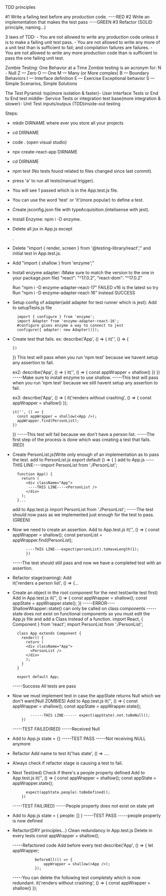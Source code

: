 TDD principles 

#1 Write a failing test before any production code. ----RED
#2 Write an implementation that makes the test pass ----GREEN
#3 Refactor (SOLID principle, naming...)


3 laws of TDD:
    - You are not allowed to write any production code unless it is to make a failing unit test pass.
    - You are not allowed to write any more of a unit test than is sufficient to fail; and compilation failures are failures.
    - You are not allowed to write any more production code than is sufficient to pass the one failing unit test.

Zombie Testing: One Behavior at a Time
Zombie testing is an acronym for:
N - Null
Z — Zero
O — One
M — Many (or More complex)
B — Boundary Behaviors
I — Interface definition
E — Exercise Exceptional behavior
S — Simple Scenarios, Simple Solutions


The Test Pyramid:
    top(more isolation & faster)- User Interface Tests or End to End test
    middle- Service Tests or integration test
    base(more integration & slower)- Unit Test inputs/outpus (TDD)inside-out testing


Steps:
- mkdir DIRNAME where ever you store all your projects 
- cd DIRNAME
- code . (open visual studio)
- npx create-react-app DIRNAME
- cd DIRNAME
- npm test (No tests found related to files changed since last commit).
- press 'a' to run all tests(manual trigger).
- You will see 1 passed which is in the App.test.js file.
- You can use the word 'test' or 'it'(more popular) to define a test.
- Create jsconfig.json file with typeAcquisition.(intelisense with jest).
- Install Enzyme: npm i -D enzyme.
- Delete all jsx in App.js except <div className="App">.

- Delete 
	"import { render, screen } from '@testing-library/react';"
 	and 
	initial test 
	in 
	App.test.js. 

- Add 
	"import { shallow } from 'enzyme';" 

- Install enzyme adapter:
	(Make sure to match the version to the one in your package.json file)
 	"react": "^17.0.2",
	"react-dom": "^17.0.2"

	Run "npm i -D enzyme-adapter-react-17"
		FAILED
		v16 is the latest so try 
	Run "npm i -D enzyme-adapter-react-16" instead
		SUCCESS	


- Setup config of adapter(add adapter for test runner which is jest):
		Add to setupTests.js file
		
		import { configure } from 'enzyme';
		import Adapter from 'enzyme-adapter-react-16';
		#configure gives enzyme a way to connect to jest
		configure({ adapter: new Adapter()});
	

- Create test that fails.
	ex:
	describe('App', () => {
	  it('', () => {
	    
	  })
	})
	This test will pass when you run 'npm test' because we havent setup any assertion to fail.

	ex2:
	describe('App', () => {
	  it('', () => {
	    const appWrapper = shallow(<App />)
	  })
	})
	-----Make sure to install enzyme to use shallow.
	-----This test will pass when you run 'npm test' because we still havent setup any assertion to fail.

	ex3:
	describe('App', () => {
	  it('renders without crashing', () => {
	    const appWrapper = shallow(<App />)
	  });

	  it('', () => {
	    const appWrapper = shallow(<App />);
	    appWrapper.find(PersonList);
	  })
	})
	-----This test will fail because we don't have a person list.
	-----The first step of the process is done which was creating a test that fails.(RED)


- Create PersonList.js(Write only enough of an implementation as to pass the test.
	add to PersonList.js
		export default () => { 
		}
	add to App.js
		----THIS LINE----import PersonList from './PersonList';

		function App() {
		  return (
		    <div className="App">
		     ----THIS LINE----<PersonList />
		    </div>
		  );
		}...
	add to App.test.js
		import PersonList from './PersonList';
	-----The test should now pass as we implemented just enough for the test to pass.(GREEN)

- Now we need to create an assertion.
	Add to App.test.js
		    it('', () => {
		    const appWrapper = shallow(<App />);
		    const personList = appWrapper.find(PersonList);
		  
		    ----THIS LINE---expect(personList).toHaveLength(1);
		    })
	-----The test should still pass and now we have a completed test with an assertion.

- Refactor stage(naming):
	Add 		    
		it('renders a person list', () => {...
	
- Create an object in the root component for the next test(write test first)
	Add in App.test.js
		it('', () => {
		       const appWrapper = shallow(<App />);
		       const appState = appWrapper.state();
		  })
	-----ERROR----    ShallowWrapper::state() can only be called on class components
	-----state does not exist on functional components so you must edit the App.js file and add a Class instead of a function.
		import React, { Component } from 'react';
		import PersonList from './PersonList';

		class App extends Component {
		  render() {
		    return (
		    <div className="App">
		      <PersonList />
		    </div>
		    );
		  }
		}

		export default App;
	-----Success All tests are pass

- Now we must implement test in case the appState returns Null which we don't want(Null ZOMBIES)
	Add to App.test.js
		it('', () => {
		       const appWrapper = shallow(<App />);
		       const appState = appWrapper.state();

		      ------THIS LINE------ expect(appState).not.toBeNull();
		  })
	-----TEST FAILED(RED)
	-----Received Null 

- Add to App.js
	state = {}
	-----TEST PASS
	-----Not receiving NULL anymore

- Refactor
	Add name to test
		it('has state', () => ....

- Always check if refactor stage is causing a test to fail.

- Next Test(red)
	Check if there's a people property defined
	Add to App.test.js
		it('', () => {
		    const appWrapper = shallow(<App />);
		    const appState = appWrapper.state();

		    expect(appState.people).toBeDefined();
		  })
	-----TEST FAIL(RED)
	-----People property does not exist on state yet

- Add to App.js
	 state = { people: [] }
	-----TEST PASS
	-----people property is now defined

- Refactor(DRY principles...)
	Clean redundancy in App.test.js
	Delete in every tests
		const appWrapper = shallow(<App />);
	 
	-----Refactored code
		Add before every test
			describe('App', () => {
				let appWrapper;

				beforeAll(() => {
					appWrapper = shallow(<App />);
				});
	-----You can delete the following test completely which is now redundant.
		 it('renders without crashing', () => {
		    const appWrapper = shallow(<App />)
		  });
		



		


